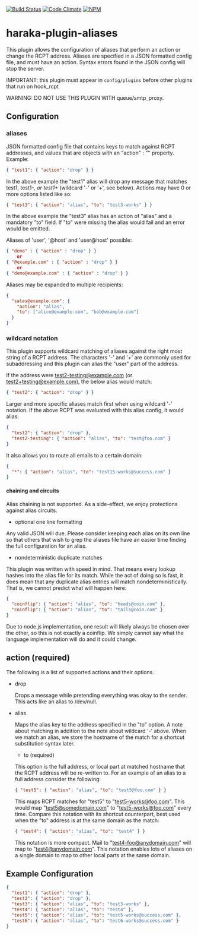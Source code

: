 [![Build Status][ci-img]][ci-url]
[![Code Climate][clim-img]][clim-url]
[![NPM][npm-img]][npm-url]

# haraka-plugin-aliases

This plugin allows the configuration of aliases that perform an action or change the RCPT address. Aliases are specified in a JSON formatted config file, and must have an action. Syntax errors found in the JSON config will stop the server.

IMPORTANT: this plugin must appear in `config/plugins` before other plugins that run on hook_rcpt

WARNING: DO NOT USE THIS PLUGIN WITH queue/smtp_proxy.

## Configuration

### aliases

JSON formatted config file that contains keys to match against RCPT addresses, and values that are objects with an "action" : "<action>" property. Example:

```json
{ "test1": { "action": "drop" } }
```

In the above example the "test1" alias will drop any message that matches test1, test1-_, or test1+_ (wildcard '-' or '+', see below). Actions may have 0 or more options listed like so:

```json
{ "test3": { "action": "alias", "to": "test3-works" } }
```

In the above example the "test3" alias has an action of "alias" and a mandatory "to" field. If "to" were missing the alias would fail and an error would be emitted.

Aliases of 'user', '@host' and 'user@host' possible:

```json
{ "demo" : { "action" : "drop" } }
    or
{ "@example.com" : { "action" : "drop" } }
    or
{ "demo@example.com" : { "action" : "drop" } }
```

Aliases may be expanded to multiple recipients:

```json
{
  "sales@example.com": {
    "action": "alias",
    "to": ["alice@example.com", "bob@example.com"]
  }
}
```

### wildcard notation

This plugin supports wildcard matching of aliases against the right most string of a RCPT address. The characters '-' and '+' are commonly used for subaddressing and this plugin can alias the "user" part of the address.

If the address were test2-testing@example.com (or test2+testing@example.com), the below alias would match:

```json
{ "test2": { "action": "drop" } }
```

Larger and more specific aliases match first when using wildcard '-' notation. If the above RCPT was evaluated with this alias config, it would alias:

```json
{
  "test2": { "action": "drop" },
  "test2-testing": { "action": "alias", "to": "test@foo.com" }
}
```

It also allows you to route all emails to a certain domain:

```json
{
  "*": { "action": "alias", "to": "test15-works@success.com" }
}
```

#### chaining and circuits

Alias chaining is not supported. As a side-effect, we enjoy protections against alias circuits.

- optional one line formatting

Any valid JSON will due. Please consider keeping each alias on its own line so that others that wish to grep the aliases file have an easier time finding the full configuration for an alias.

- nondeterministic duplicate matches

This plugin was written with speed in mind. That means every lookup hashes into the alias file for its match. While the act of doing so is fast, it does mean that any duplicate alias entries will match nondeterministically. That is, we cannot predict what will happen here:

```json
{
  "coinflip": { "action": "alias", "to": "heads@coin.com" },
  "coinflip": { "action": "alias", "to": "tails@coin.com" }
}
```

Due to node.js implementation, one result will likely always be chosen over the other, so this is not exactly a coinflip. We simply cannot say what the language implementation will do and it could change.

## action (required)

The following is a list of supported actions and their options.

- drop

  Drops a message while pretending everything was okay to the sender. This acts like an alias to /dev/null.

- alias

  Maps the alias key to the address specified in the "to" option. A note about matching in addition to the note about wildcard '-' above. When we match an alias, we store the hostname of the match for a shortcut substitution syntax later.

  - to (required)

  This option is the full address, or local part at matched hostname that the RCPT address will be re-written to. For an example of an alias to a full address consider the following:

  ```json
  { "test5": { "action": "alias", "to": "test5@foo.com" } }
  ```

  This maps RCPT matches for "test5" to "test5-works@foo.com". This would map "test5@somedomain.com" to "test5-works@foo.com" every time. Compare this notation with its shortcut counterpart, best used when the "to" address is at the same domain as the match:

  ```json
  { "test4": { "action": "alias", "to": "test4" } }
  ```

  This notation is more compact. Mail to "test4-foo@anydomain.com" will map to "test4@anydomain.com". This notation enables lots of aliases on a single domain to map to other local parts at the same domain.

## Example Configuration

```json
{
  "test1": { "action": "drop" },
  "test2": { "action": "drop" },
  "test3": { "action": "alias", "to": "test3-works" },
  "test4": { "action": "alias", "to": "test4" },
  "test5": { "action": "alias", "to": "test5-works@success.com" },
  "test6": { "action": "alias", "to": "test6-works@success.com" }
}
```

<!-- leave these buried at the bottom of the document -->

[ci-img]: https://github.com/haraka/haraka-plugin-aliases/actions/workflows/ci.yml/badge.svg
[ci-url]: https://github.com/haraka/haraka-plugin-aliases/actions/workflows/ci.yml
[cov-img]: https://codecov.io/github/haraka/haraka-plugin-aliases/coverage.svg
[cov-url]: https://codecov.io/github/haraka/haraka-plugin-aliases
[clim-img]: https://codeclimate.com/github/haraka/haraka-plugin-aliases/badges/gpa.svg
[clim-url]: https://codeclimate.com/github/haraka/haraka-plugin-aliases
[npm-img]: https://nodei.co/npm/haraka-plugin-aliases.png
[npm-url]: https://www.npmjs.com/package/haraka-plugin-aliases
